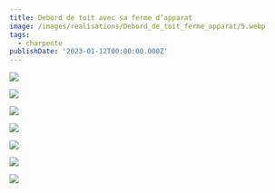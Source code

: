 ```yaml
---
title: Debord de toit avec sa ferme d’apparat
image: /images/realisations/Debord_de_toit_ferme_apparat/5.webp
tags:
  - charpente
publishDate: '2023-01-12T00:00:00.000Z'
---
```


![](/images/realisations/Debord_de_toit_ferme_apparat/1.webp)

![](/images/realisations/Debord_de_toit_ferme_apparat/2.webp)

![](/images/realisations/Debord_de_toit_ferme_apparat/3.webp)

![](/images/realisations/Debord_de_toit_ferme_apparat/4.webp)

![](/images/realisations/Debord_de_toit_ferme_apparat/5.webp)

![](/images/realisations/Debord_de_toit_ferme_apparat/6.webp)

![](/images/realisations/Debord_de_toit_ferme_apparat/7.webp)
